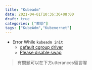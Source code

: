 ```yaml
---
title: "Kubeadm"
date: 2021-04-01T10:36:36+08:00
draft: true
categories: ["教學"]
tags: ["KubeAdm","Kubenernet"]
---
```

* Error While `kubeadm init`
  * [default cgroup driver](https://chengdol.github.io/2019/03/09/k8s-systemd-cgroup-driver/)
  * [Please disable swap](https://jhooq.com/how-to-fix-error-swap-running-with-swap-on-is-not-supported-please-disable-swap-error-execution-phase-preflight-preflight-some-fatal-errors-occurred/)
>有問題可以在下方utterances留言喔
